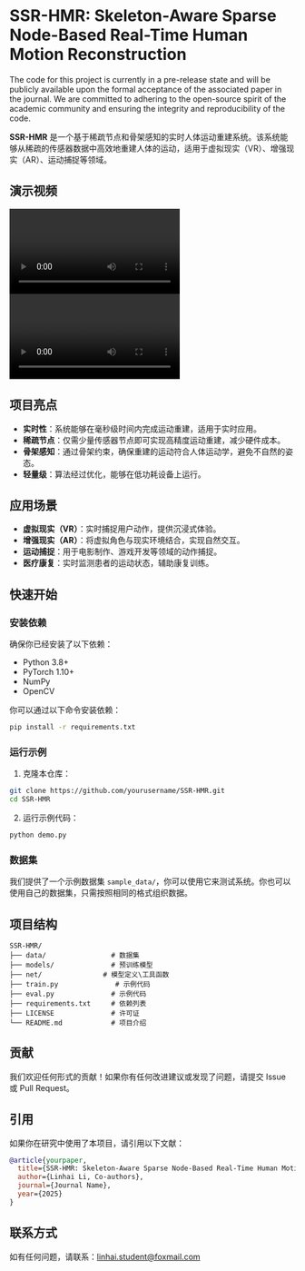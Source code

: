 
# SSR-HMR: Skeleton-Aware Sparse Node-Based Real-Time Human Motion Reconstruction

The code for this project is currently in a pre-release state and will be publicly available upon the formal acceptance of the associated paper in the journal. We are committed to adhering to the open-source spirit of the academic community and ensuring the integrity and reproducibility of the code.

**SSR-HMR** 是一个基于稀疏节点和骨架感知的实时人体运动重建系统。该系统能够从稀疏的传感器数据中高效地重建人体的运动，适用于虚拟现实（VR）、增强现实（AR）、运动捕捉等领域。

## 演示视频
![Demo Video](AMASS_dance.mp4)
![Demo Video](xsens_nineperson.mp4)

## 项目亮点

- **实时性**：系统能够在毫秒级时间内完成运动重建，适用于实时应用。
- **稀疏节点**：仅需少量传感器节点即可实现高精度运动重建，减少硬件成本。
- **骨架感知**：通过骨架约束，确保重建的运动符合人体运动学，避免不自然的姿态。
- **轻量级**：算法经过优化，能够在低功耗设备上运行。

## 应用场景

- **虚拟现实（VR）**：实时捕捉用户动作，提供沉浸式体验。
- **增强现实（AR）**：将虚拟角色与现实环境结合，实现自然交互。
- **运动捕捉**：用于电影制作、游戏开发等领域的动作捕捉。
- **医疗康复**：实时监测患者的运动状态，辅助康复训练。

## 快速开始

### 安装依赖

确保你已经安装了以下依赖：

- Python 3.8+
- PyTorch 1.10+
- NumPy
- OpenCV

你可以通过以下命令安装依赖：

```bash
pip install -r requirements.txt
```

### 运行示例

1. 克隆本仓库：

```bash
git clone https://github.com/yourusername/SSR-HMR.git
cd SSR-HMR
```

2. 运行示例代码：

```bash
python demo.py
```

### 数据集

我们提供了一个示例数据集 `sample_data/`，你可以使用它来测试系统。你也可以使用自己的数据集，只需按照相同的格式组织数据。

## 项目结构

```
SSR-HMR/
├── data/                # 数据集
├── models/              # 预训练模型
├── net/               # 模型定义\工具函数
├── train.py              # 示例代码
├── eval.py              # 示例代码
├── requirements.txt     # 依赖列表
├── LICENSE              # 许可证
└── README.md            # 项目介绍
```

## 贡献

我们欢迎任何形式的贡献！如果你有任何改进建议或发现了问题，请提交 Issue 或 Pull Request。


## 引用

如果你在研究中使用了本项目，请引用以下文献：

```bibtex
@article{yourpaper,
  title={SSR-HMR: Skeleton-Aware Sparse Node-Based Real-Time Human Motion Reconstruction},
  author={Linhai Li, Co-authors},
  journal={Journal Name},
  year={2025}
}
```

## 联系方式

如有任何问题，请联系：[linhai.student@foxmail.com](mailto:linhai.student@foxmail.com)

